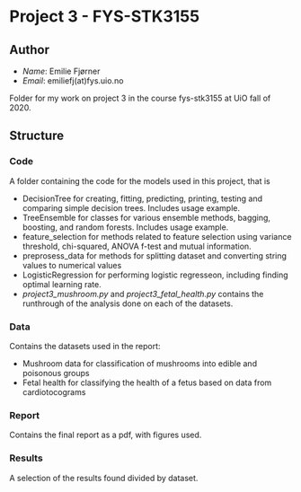 # Project 3 - FYS-STK3155

## Author
* _Name_: Emilie Fjørner
* _Email_: emiliefj(at)fys.uio.no

Folder for my work on project 3 in the course fys-stk3155 at UiO fall of 2020.

## Structure

### Code
A folder containing the code for the models used in this project, that is
* DecisionTree for creating, fitting, predicting, printing, testing and comparing simple decision trees. Includes usage example.
* TreeEnsemble for classes for various ensemble methods, bagging, boosting, and random forests. Includes usage example.
* feature_selection for methods related to feature selection using variance threshold, chi-squared, ANOVA f-test and mutual information.
* preprosess_data for methods for splitting dataset and converting string values to numerical values
* LogisticRegression for performing logistic regresseon, including finding optimal learning rate. 
* *project3_mushroom.py* and *project3_fetal_health.py* contains the runthrough of the analysis done on each of the datasets.

### Data
Contains the datasets used in the report:
* Mushroom data for classification of mushrooms into edible and poisonous groups
* Fetal health for classifying the health of a fetus based on data from cardiotocograms

### Report
Contains the final report as a pdf, with figures used. 

### Results
A selection of the results found divided by dataset.